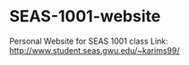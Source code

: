 # SEAS-1001-website
Personal Website for SEAS 1001 class
Link: http://www.student.seas.gwu.edu/~karims99/
